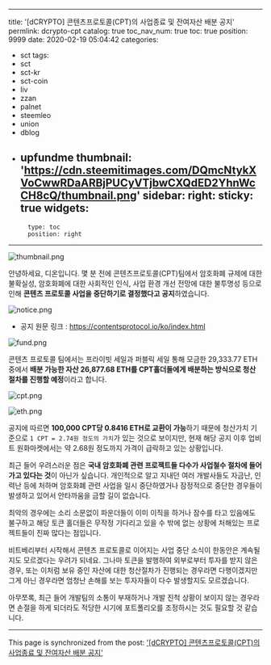 
---
title: '[dCRYPTO] 콘텐츠프로토콜(CPT)의 사업종료 및 잔여자산 배분 공지'
permlink: dcrypto-cpt
catalog: true
toc_nav_num: true
toc: true
position: 9999
date: 2020-02-19 05:04:42
categories:
- sct
tags:
- sct
- sct-kr
- sct-coin
- liv
- zzan
- palnet
- steemleo
- union
- dblog
- upfundme
thumbnail: 'https://cdn.steemitimages.com/DQmcNtykXVoCwwRDaARBjPUCyVTjbwCXQdED2YhnWcCH8cQ/thumbnail.png'
sidebar:
    right:
        sticky: true
widgets:
    -
        type: toc
        position: right
---


![thumbnail.png](https://cdn.steemitimages.com/DQmcNtykXVoCwwRDaARBjPUCyVTjbwCXQdED2YhnWcCH8cQ/thumbnail.png)


안녕하세요, 디온입니다. 몇 분 전에 콘텐츠프로토콜(CPT)팀에서 암호화폐 규제에 대한 불확실성, 암호화폐에 대한 사회적인 인식, 사업 환경 개선 전망에 대한 불투명성 등으로 인해 **콘텐츠 프로토콜 사업을 중단하기로 결정했다고 공지**하였습니다.

![notice.png](https://cdn.steemitimages.com/DQmUcytHUFEu3MvNJdYvgVGvpHbu8gpa6TTCb4z1tRCVntV/notice.png)


- 공지 원문 링크 : https://contentsprotocol.io/ko/index.html

![fund.png](https://cdn.steemitimages.com/DQmSCNP11pzgTgVfMe1cejqCZJYDE7isnzmXfZ2H8A9QfN3/fund.png)

콘텐츠 프로토콜 팀에서는 프라이빗 세일과 퍼블릭 세일 통해 모금한 29,333.77 ETH 중에서 **배분 가능한 자산 26,877.68 ETH를 CPT홀더들에게 배분하는 방식으로 청산 절차를 진행할 예정**이라고 합니다.

![cpt.png](https://cdn.steemitimages.com/DQmSasqSWdeLBkKbBfb6Lbw4tmP1RgPpHzNxaHU4MxLvPtW/cpt.png)


![eth.png](https://cdn.steemitimages.com/DQmUeere1ZQpj1mzqooF5fLcwrdtYLzEwCB8qH7N5Apbcx3/eth.png)

공지에 따르면 **100,000 CPT당 0.8416 ETH로 교환이 가능**하기 때문에 청산가치 기준으로 `1 CPT = 2.74원 정도의 가치`가 있는 것으로 보이지만, 현재 해당 공지 이후 업비트 원화마켓에서는 약 2.68원 정도까지 가격이 급락하고 있는 상황입니다. 

최근 들어 우려스러운 점은 **국내 암호화폐 관련 프로젝트들 다수가 사업철수 절차에 들어가고 있다는 것**이 아닌가 싶습니다. 개인적으로 알고 지내던 여러 개발사들도 자금난, 인력난 등에 처하며 암호화폐 관련 사업을 일시 중단하였거나 잠정적으로 중단한 경우들이 발생하고 있어서 안타까움을 금할 길이 없습니다. 

최악의 경우에는 소리 소문없이 파운더들이 이미 이직을 하거나 잠수를 타고 있음에도 불구하고 해당 토큰 홀더들은 무작정 기다리고 있을 수 밖에 없는 상황에 처해있는 프로젝트들이 진짜 많다는 점입니다. 

비트베리부터 시작해서 콘텐츠 프로토콜로 이어지는 사업 중단 소식이 한동안은 계속될지도 모르겠다는 우려가 되네요. 그나마 토큰을 발행하여 외부로부터 투자를 받지 않은 경우, 또는 이처럼 보유 중인 자산에 대한 청산절차가 진행되는 경우라면 다행이겠지만 그게 아닌 경우라면 엄청난 손해를 보는 투자자들이 다수 발생할지도 모르겠습니다.

아무쪼록, 최근 들어 개발팀의 소통이 부재하거나 개발 진척 상황이 보이지 않는 경우라면 손절을 하게 되더라도 적당한 시기에 포트폴리오를 조정하시는 것도 필요할 것 같습니다.

- - -

This page is synchronized from the post: ['[dCRYPTO] 콘텐츠프로토콜(CPT)의 사업종료 및 잔여자산 배분 공지'](https://steemit.com/@donekim/dcrypto-cpt)
